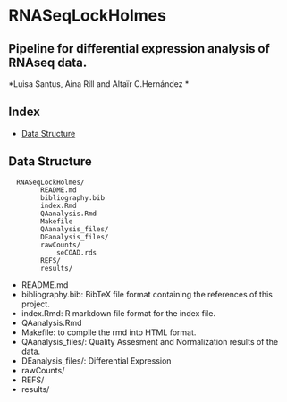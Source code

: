 # RNASeqLockHolmes
## Pipeline for differential expression analysis of RNAseq data.

*Luisa Santus, Aina Rill and Altaïr C.Hernández *

## **Index**

<!-- TOC depthFrom:1 depthTo:6 withLinks:1 updateOnSave:1 orderedList:0 -->

- [Data Structure](#data-structure)

<!-- /TOC -->

## Data Structure

      RNASeqLockHolmes/
            README.md
            bibliography.bib
            index.Rmd
            QAanalysis.Rmd
            Makefile
            QAanalysis_files/
            DEanalysis_files/
            rawCounts/
                seCOAD.rds
            REFS/
            results/


* README.md
* bibliography.bib: BibTeX file format containing the references of this project.
* index.Rmd: R markdown file format for the index file.
* QAanalysis.Rmd
* Makefile: to compile the rmd into HTML format.
* QAanalysis_files/: Quality Assesment and Normalization results of the data.
* DEanalysis_files/: Differential Expression 
* rawCounts/
* REFS/
* results/



